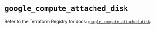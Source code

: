 # `google_compute_attached_disk`

Refer to the Terraform Registry for docs: [`google_compute_attached_disk`](https://registry.terraform.io/providers/hashicorp/google/6.49.0/docs/resources/compute_attached_disk).
